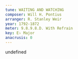 ```yaml
---
tune: WAITING AND WATCHING
composer: Will H. Pontius
arranger: R. Stanley Weir
year: 1792-1872
meter: 9.8.9.8.D. With Refrain
key: E♭ Major
anacrusis: 0
---
```

undefined